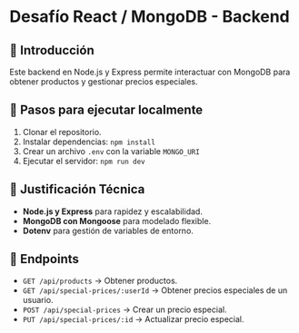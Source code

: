 # Desafío React / MongoDB - Backend

## 📌 Introducción
Este backend en Node.js y Express permite interactuar con MongoDB para obtener productos y gestionar precios especiales.

## 🚀 Pasos para ejecutar localmente
1. Clonar el repositorio.
2. Instalar dependencias: `npm install`
3. Crear un archivo `.env` con la variable `MONGO_URI`
4. Ejecutar el servidor: `npm run dev`

## 📌 Justificación Técnica
- **Node.js y Express** para rapidez y escalabilidad.
- **MongoDB con Mongoose** para modelado flexible.
- **Dotenv** para gestión de variables de entorno.

## 📌 Endpoints
- `GET /api/products` → Obtener productos.
- `GET /api/special-prices/:userId` → Obtener precios especiales de un usuario.
- `POST /api/special-prices` → Crear un precio especial.
- `PUT /api/special-prices/:id` → Actualizar precio especial.